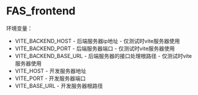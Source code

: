 # FAS_frontend

环境变量：
- VITE_BACKEND_HOST - 后端服务器ip地址 - 仅测试时vite服务器使用
- VITE_BACKEND_PORT - 后端服务器端口 - 仅测试时vite服务器使用
- VITE_BACKEND_BASE_URL - 后端服务器的接口处理根路径 - 仅测试时vite服务器使用
- VITE_HOST - 开发服务器地址
- VITE_PORT - 开发服务器端口
- VITE_BASE_URL - 开发服务器根路径
